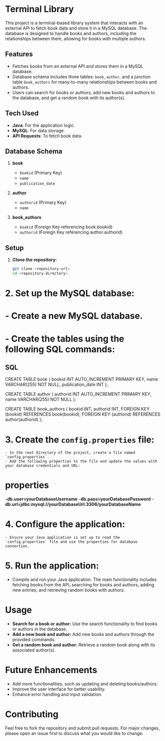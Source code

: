 # Terminal Library

This project is a terminal-based library system that interacts with an external API to fetch book data and store it in a MySQL database. The database is designed to handle books and authors, including the relationships between them, allowing for books with multiple authors.

## Features

- Fetches books from an external API and stores them in a MySQL database.
- Database schema includes three tables: `book`, `author`, and a junction table `book_authors` for many-to-many relationships between books and authors.
- Users can search for books or authors, add new books and authors to the database, and get a random book with its author(s).

## Tech Used

- **Java**: For the application logic.
- **MySQL**: For data storage.
- **API Requests**: To fetch book data.

## Database Schema

1. **book**
   - `bookid` (Primary Key)
   - `name`
   - `publication_date`

2. **author**
   - `authorid` (Primary Key)
   - `name`

3. **book_authors**
   - `bookid` (Foreign Key referencing book.bookid)
   - `authorid` (Foreign Key referencing author.authorid)

## Setup

1. **Clone the repository:**

   ```bash
   git clone <repository-url>
   cd <repository-directory>

# 2. **Set up the MySQL database:**

#    - Create a new MySQL database.
#    - Create the tables using the following SQL commands:

## SQL
CREATE TABLE book (
    bookid INT AUTO_INCREMENT PRIMARY KEY,
    name VARCHAR(255) NOT NULL,
    publication_date INT
);

CREATE TABLE author (
    authorid INT AUTO_INCREMENT PRIMARY KEY,
    name VARCHAR(255) NOT NULL
);

CREATE TABLE book_authors (
    bookid INT,
    authorid INT,
    FOREIGN KEY (bookid) REFERENCES book(bookid),
    FOREIGN KEY (authorid) REFERENCES author(authorid)
);

# 3. **Create the `config.properties` file:**

    - In the root directory of the project, create a file named `config.properties`.
    - Add the following properties to the file and update the values with your database credentials and URL:

# properties
 -**db.user=yourDatabaseUsername**
 -**db.pass=yourDatabasePassword**
 -**db.url=jdbc:mysql://yourDatabaseUrl:3306/yourDatabaseName**

# 4. **Configure the application:**

    - Ensure your Java application is set up to read the `config.properties` file and use the properties for database connection.

# 5. **Run the application:**

   - Compile and run your Java application. The main functionality includes fetching books from the API, searching for books and authors, adding new entries, and retrieving random books with authors.

# Usage

 - **Search for a book or author:** Use the search functionality to find books or authors in the database.
 - **Add a new book and author:** Add new books and authors through the provided commands.
 - **Get a random book and author:** Retrieve a random book along with its associated author(s).

# Future Enhancements

 - Add more functionalities, such as updating and deleting books/authors.
 - Improve the user interface for better usability.
 - Enhance error handling and input validation.

# Contributing
   Feel free to fork the repository and submit pull requests. For major changes, please open an issue first to discuss what you would like to change.
